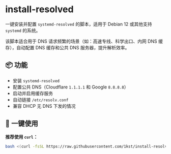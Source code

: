 # install-resolved

一键安装并配置 `systemd-resolved` 的脚本，适用于 Debian 12 或其他支持 `systemd` 的系统。

该脚本适合用于 DNS 请求频繁的场景（如：高速专线、科学出口、内网 DNS 缓存），自动配置 DNS 缓存和公共 DNS 服务器，提升解析效率。

## 📦 功能

- 安装 `systemd-resolved`
- 配置公共 DNS（Cloudflare `1.1.1.1` 和 Google `8.8.8.8`）
- 启动并启用缓存服务
- 自动链接 `/etc/resolv.conf`
- 兼容 DHCP 无 DNS 下发的情况

## 🚀 一键使用

**推荐使用 `curl`：**

```bash
bash <(curl -fsSL https://raw.githubusercontent.com/1kst/install-resolved/main/install-resolved.sh)
